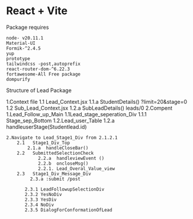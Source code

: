 # React + Vite

Package requires
   <!-- install before run -->
    node- v20.11.1
    Material-UI
    Formik-^2.4.5
    yup
    prototype
    tailwindcss -post,autoprefix
    react-router-dom-^6.22.3
    fortawesome-All Free package
    dompurify

Structure of Lead Package
  <!-- a for function  -->
  <!--  num for componet -->

  1.Context file
    1.1 Lead_Context.jsx
       1.1.a StudentDetails() 
              ?limit=20&stage=0 
    1.2 Sub_Lead_Context.jsx
      1.2.a  SubLeadDetails()
              leads/0
  2.Compent
    1.Lead_Follow_up_Main 
       1.1Lead_stage_seperation_Div
          1.1.1 Stage_sep_Bottom
       1.2.Lead_user_Table
         1.2.a handleuserStage(Studentlead.id)

    2.Navigate to Lead_Stage1_Div from 2.1.2.1
        2.1   Stage1_Div_Top
            2.1.a  handleCloseBar()
        2.2   SubmittedSelectionCheck 
                2.2.a  handleviewEvent ()
                2.2.b  oncloseMsg()
                2.2.1. Lead_Overal_Value_view 
        2.3   Stage1_Div_Message_Div
             2.3.a :submit /post
             
           2.3.1 LeadFollowupSelectionDiv
           2.3.2 YesNoDiv
           2.3.3 YesDiv
           2.3.4 NoDiv
           2.3.5 DialogForConformationOfLead

